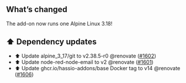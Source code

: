 ## What’s changed

The add-on now runs one Alpine Linux 3.18!

## ⬆️ Dependency updates

- ⬆️ Update alpine_3_17/git to v2.38.5-r0 @renovate ([#1602](https://github.com/hassio-addons/addon-node-red/pull/1602))
- ⬆️ Update node-red-node-email to v2 @renovate ([#1601](https://github.com/hassio-addons/addon-node-red/pull/1601))
- ⬆️ Update ghcr.io/hassio-addons/base Docker tag to v14 @renovate ([#1606](https://github.com/hassio-addons/addon-node-red/pull/1606))

